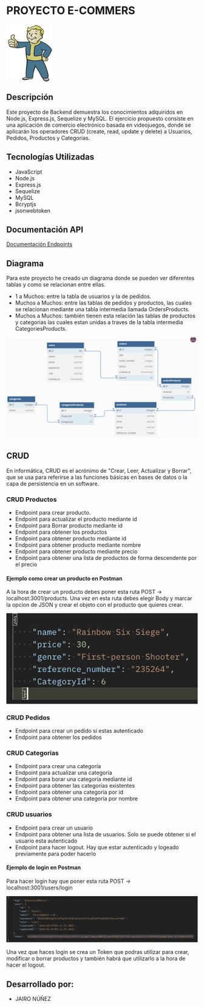 # PROYECTO E-COMMERS

<img align="center" alt="VaultBoy" height="150" width="120" src="./assets/imgs/imgVaultBoy.png">


## Descripción

Este proyecto de Backend demuestra los conocimientos adquiridos en Node.js, Express.js, Sequelize y MySQL. El ejercicio propuesto consiste en una aplicación de comercio electrónico basada en videojuegos, donde se aplicarán los operadores CRUD (create, read, update y delete) a Usuarios, Pedidos, Productos y Categorías.

## Tecnologías Utilizadas

- JavaScript
- Node.js
- Express.js
- Sequelize
- MySQL
- Bcryptjs
- jsonwebtoken

## Documentación API

[Documentación Endpoints](https://documenter.getpostman.com/view/34523110/2sA3JJ9iea)

## Diagrama

Para este proyecto he creado un diagrama donde se pueden ver diferentes tablas y como se relacionan entre ellas.
- 1 a Muchos: entre la tabla de usuarios y la de pedidos.
- Muchos a Muchos: entre las tablas de pedidos y productos, las cuales se relacionan mediante una tabla intermedia llamada OrdersProducts.
- Muchos a Muchos: también tienen esta relación las tablas de productos y categorias las cuales estan unidas a traves de la tabla intermedia CategoriesProducts.

![foto](./assets/imgs/diagrama.png)

## CRUD

En informática, CRUD es el acrónimo de "Crear, Leer, Actualizar y Borrar", que se usa para referirse a las funciones básicas en bases de datos o la capa de persistencia en un software.

### CRUD Productos
- Endpoint para crear producto.
- Endpoint para actualizar el producto mediante id
- Endpoint para Borrar producto mediante id
- Endpoint para obtener los productos
- Endpoint para obtener producto mediante id
- Endpoint para obtener producto mediante nombre
- Endpoint para obtener producto mediante precio
- Endpoint para obtener una lista de productos de forma descendente por el precio

#### Ejemplo como crear un producto en Postman
A la hora de crear un producto debes poner esta ruta POST -> localhost:3001/products. 
Una vez en esta ruta debes elegir Body y marcar la opcion de JSON y crear el objeto con el producto que quieres crear.

![foto](./assets/imgs/ImgProducto.png)

### CRUD Pedidos
- Endpoint para crear un pedido si estas autenticado
- Endpoint para obtener los pedidos

### CRUD Categorias
- Endpoint para crear una categoría
- Endpoint para actualizar una categoría 
- Endpoint para borar una categoría mediante id
- Endpoint para obtener las categorías existentes
- Endpoint para obtener una categoria por id
- Endpoint para obtener una categoría por nombre

### CRUD usuarios
- Endpoint para crear un usuario 
- Endpoint para obtener una lista de usuarios. Solo se puede obtener si el usuario esta autenticado
- Endpoint para hacer logout. Hay que estar autenticado y logeado previamente para poder hacerlo

#### Ejemplo de login en Postman

Para hacer login hay que poner esta ruta POST -> localhost:3001/users/login

![foto](./assets/imgs/imglogin.png)

Una vez que haces login se crea un Token que podras utilizar para crear, modificar o borrar productos y también habrá que utilizarlo a la hora de hacer el logout.

## Desarrollado por:
- JAIRO NÚÑEZ






